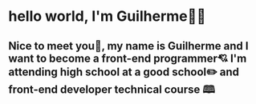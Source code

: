 <h1>hello world, I'm Guilherme🎉🎉</h1> 
<h2>Nice to meet you🎇, my name is Guilherme and I want to become a front-end programmer💘
I'm attending high school at a good school✏️ and front-end developer technical course 🕮</h2>
